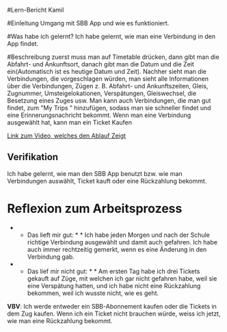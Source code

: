 #Lern-Bericht
Kamil

#Einleitung
Umgang mit SBB App und wie es funktioniert.

#Was habe ich gelernt?
Ich habe gelernt, wie man eine Verbindung in den App findet.

#Beschreibung
zuerst muss man auf Timetable drücken, dann gibt man die Abfahrt- und Ankunftsort, danach gibt man die Datum und die Zeit ein(Automatisch ist es heutige Datum und Zeit). Nachher sieht man die Verbindungen, die vorgeschlagen würden, man sieht alle Informationen über die Verbindungen, Zügen z. B. Abfahrt- und Ankunftszeiten, Gleis, Zugnummer, Umsteigelokationen, Verspätungen, Gleiswechsel, die Besetzung eines Zuges usw. Man kann auch Verbindungen, die man gut findet, zum "My Trips " hinzufügen, sodass man sie schneller findet und eine Erinnerungsnachricht bekommt. Wenn man eine Verbindung ausgewählt hat, kann man ein Ticket Kaufen

[Link zum Video, welches den Ablauf Zeigt](https://youtube.com/shorts/BPr9PB4qVWE?feature=share)

## Verifikation

Ich habe gelernt, wie man den SBB App benutzt bzw. wie man Verbindungen auswählt, Ticket kauft oder eine Rückzahlung bekommt.


# Reflexion zum Arbeitsprozess

* * Das lieft mir gut: * *
Ich habe jeden Morgen und nach der Schule richtige Verbindung ausgewählt und damit auch gefahren.
Ich habe auch immer rechtzeitig gemerkt, wenn es eine Änderung in den Verbindung gab.

* * Das lief mir nicht gut: * *
Am ersten Tag habe ich drei Tickets gekauft auf Züge, mit welchen ich gar nicht gefahren habe,
weil sie eine Verspätung hatten, und ich habe nicht eine Rückzahlung bekommen, weil ich wusste nicht, wie es geht.




**VBV**: 
Ich werde entweder ein SBB-Abonnement kaufen oder die Tickets in dem Zug kaufen. 
Wenn ich ein Ticket nicht brauchen würde, weiss ich jetzt, wie man eine Rückzahlung bekommt.
